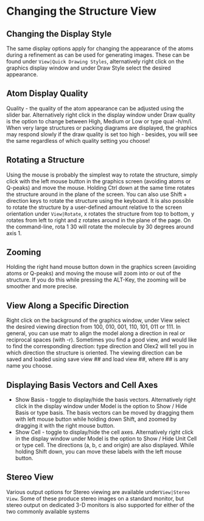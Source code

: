 # Changing the Structure View

## Changing the Display Style
The same display options apply for changing the appearance of the atoms during a refinement as can be used for generating images. These can be found under `View|Quick Drawing Styles`, alternatively right click on the graphics display window and under Draw Style select the desired appearance.

## Atom Display Quality
Quality - the quality of the atom appearance can be adjusted using the slider bar. Alternatively right click in the display window under Draw quality is the option to change between High, Medium or Low or type qual -h/m/l. When very large structures or packing diagrams are displayed, the graphics may respond slowly if the draw quality is set too high - besides, you will see the same regardless of which quality setting you choose!

## Rotating a Structure
Using the mouse is probably the simplest way to rotate the structure, simply click with the left mouse button in the graphics screen (avoiding atoms or Q-peaks) and move the mouse. Holding Ctrl down at the same time rotates the structure around in the plane of the screen. You can also use Shift + direction keys to rotate the structure using the keyboard.
It is also possible to rotate the structure by a user-defined amount relative to the screen orientation under `View|Rotate`, x rotates the structure from top to bottom, y rotates from left to right and z rotates around in the plane of the page. On the command-line, rota 1 30 will rotate the molecule by 30 degrees around axis 1.

## Zooming 
Holding the right hand mouse button down in the graphics screen (avoiding atoms or Q-peaks) and moving the mouse will zoom into or out of the structure. If you do this while pressing the ALT-Key, the zooming will be smoother and more precise.

## View Along a Specific Direction
Right click on the background of the graphics window, under View select the desired viewing direction from 100, 010, 001, 110, 101, 011 or 111.
In general, you can use matr to align the model along a direction in real or reciprocal spaces (with -r). Sometimes you find a good view, and would like to find the corresponding direction: type direction and Olex2 will tell you in which direction the structure is oriented.
The viewing direction can be saved and loaded using save view ## and load view ##, where ## is any name you choose.

## Displaying Basis Vectors and Cell Axes
- Show Basis - toggle to display/hide the basis vectors. Alternatively right click in the display window under Model is the option to Show / Hide Basis or type basis. The basis vectors can be moved by dragging them with left mouse button while holding down Shift, and zoomed by dragging it with the right mouse button.
- Show Cell - toggle to display/hide the cell axes. Alternatively right click in the display window under Model is the option to Show / Hide Unit Cell or type cell. The directions (a, b, c and origin) are also displayed. While holding Shift down, you can move these labels with the left mouse button.

## Stereo View
Various output options for Stereo viewing are available under`View|Stereo View`. Some of these produce stereo images on a standard monitor, but stereo output on dedicated 3-D monitors is also supported for either of the two commonly available systems
